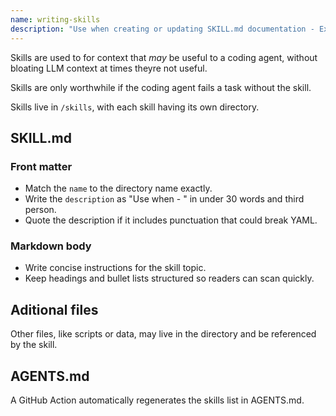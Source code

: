 ```yaml
---
name: writing-skills
description: "Use when creating or updating SKILL.md documentation - Explains how and why to create a skill."
---
```


Skills are used to for context that *may* be useful to a coding agent, without bloating LLM context at times theyre not useful.

Skills are only worthwhile if the coding agent fails a task without the skill.

Skills live in `/skills`, with each skill having its own directory.

## SKILL.md

### Front matter

- Match the `name` to the directory name exactly.
- Write the `description` as "Use when <scenario> - <what it does>" in under 30 words and third person.
- Quote the description if it includes punctuation that could break YAML.

### Markdown body

- Write concise instructions for the skill topic.
- Keep headings and bullet lists structured so readers can scan quickly.

## Aditional files

Other files, like scripts or data, may live in the directory and be referenced by the skill.

## AGENTS.md

A GitHub Action automatically regenerates the skills list in AGENTS.md.
